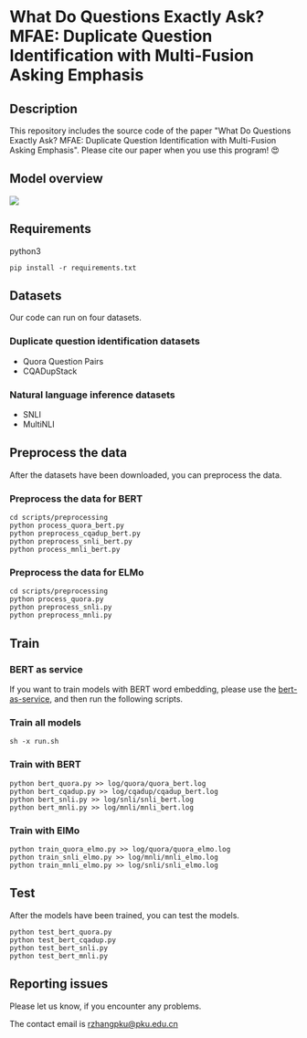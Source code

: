 # What Do Questions Exactly Ask? MFAE: Duplicate Question Identification with Multi-Fusion Asking Emphasis

## Description
This repository includes the source code of the paper "What Do Questions Exactly Ask? MFAE: Duplicate Question Identification with Multi-Fusion Asking Emphasis". Please cite our paper when you use this program! 😍

## Model overview
![](https://i.loli.net/2019/10/16/24uzEvdC8OFkSnX.png)

## Requirements
python3

```
pip install -r requirements.txt
```

## Datasets
Our code can run on four datasets.

### Duplicate question identification datasets
* Quora Question Pairs
* CQADupStack

### Natural language inference datasets
* SNLI
* MultiNLI

## Preprocess the data
After the datasets have been downloaded, you can preprocess the data.

### Preprocess the data for BERT
```
cd scripts/preprocessing
python process_quora_bert.py
python preprocess_cqadup_bert.py
python preprocess_snli_bert.py
python process_mnli_bert.py
```

### Preprocess the data for ELMo
```
cd scripts/preprocessing
python process_quora.py
python preprocess_snli.py
python preprocess_mnli.py
```

## Train
### BERT as service
If you want to train models with BERT word embedding, please use the [bert-as-service](https://github.com/hanxiao/bert-as-service), and then run the following scripts.

### Train all models
```
sh -x run.sh
```

### Train with BERT
```
python bert_quora.py >> log/quora/quora_bert.log
python bert_cqadup.py >> log/cqadup/cqadup_bert.log
python bert_snli.py >> log/snli/snli_bert.log
python bert_mnli.py >> log/mnli/mnli_bert.log
```

### Train with ElMo
```
python train_quora_elmo.py >> log/quora/quora_elmo.log
python train_snli_elmo.py >> log/mnli/mnli_elmo.log
python train_mnli_elmo.py >> log/snli/snli_elmo.log
```

## Test
After the models have been trained, you can test the models.

```
python test_bert_quora.py
python test_bert_cqadup.py
python test_bert_snli.py
python test_bert_mnli.py
```

## Reporting issues
Please let us know, if you encounter any problems.

The contact email is rzhangpku@pku.edu.cn



